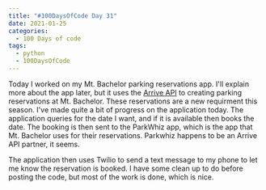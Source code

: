 ```yaml
---
title: "#100DaysOfCode Day 31"
date: 2021-01-25
categories:
  - 100 Days of code
tags:
  - python
  - 100DaysOfCode
---
```


Today I worked on my Mt. Bachelor parking reservations app.  I'll explain more about the app later, but it uses the [Arrive API][arrive] to creating parking reservations at Mt. Bachelor.  These reservations are a new requirment this season.  I've made quite a bit of progress on the application today.  The application queries for the date I want, and if it is available then books the date.  The booking is then sent to the ParkWhiz app, which is the app that Mt. Bachelor uses for their reservations.  Parkwhiz happens to be an Arrive API partner, it seems. 

The application then uses Twilio to send a text message to my phone to let me know the reservation is booked.  I have some clean up to do before posting the code, but most of the work is done, which is nice.
	

[100DaysOfCode]:https://www.100daysofcode.com/faq/
[arrive]:https://developer.arrive.com/

